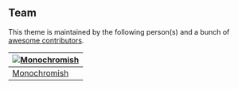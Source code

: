 ## Team

This theme is maintained by the following person(s) and a bunch of [awesome contributors](https://github.com/dracula/Dracula-Cider-Music-Theme/graphs/contributors).

| [![Monochromish](https://github.com/Monochromish.png?size=100)](https://github.com/Monochromish) 	|
|---	|
| [Monochromish](https://github.com/Monochromish) 	|
